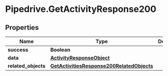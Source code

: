 # Pipedrive.GetActivityResponse200

## Properties

Name | Type | Description | Notes
------------ | ------------- | ------------- | -------------
**success** | **Boolean** |  | [optional] 
**data** | [**ActivityResponseObject**](ActivityResponseObject.md) |  | [optional] 
**related_objects** | [**GetActivitiesResponse200RelatedObjects**](GetActivitiesResponse200RelatedObjects.md) |  | [optional] 


